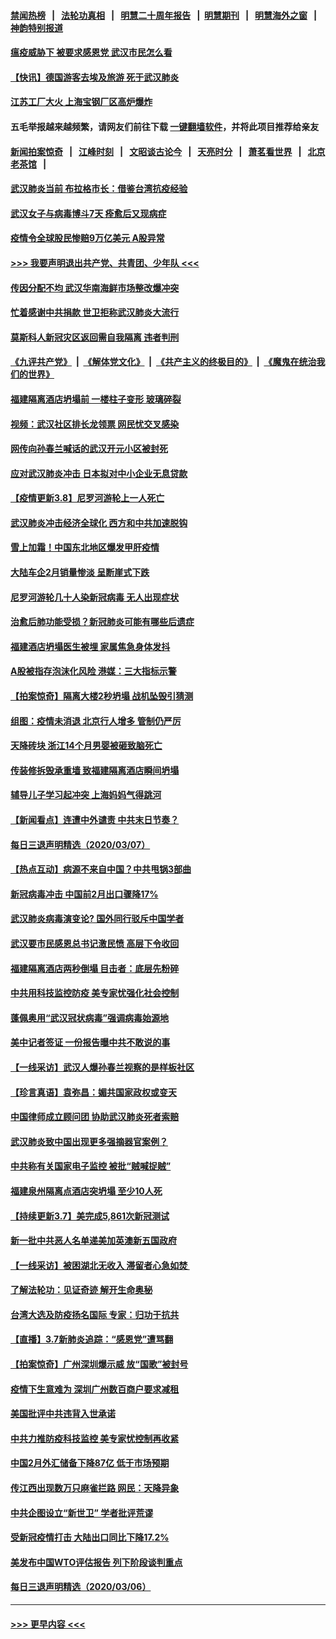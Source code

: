 #### [禁闻热榜](热点新闻.md?=0)  &nbsp;&nbsp;|&nbsp;&nbsp; [法轮功真相](https://github.com/gfw-breaker/truth/blob/master/README.md?=0) &nbsp;&nbsp;|&nbsp;&nbsp; [明慧二十周年报告](https://github.com/gfw-breaker/mh-reports/blob/master/README.md?=0) &nbsp;&nbsp;|&nbsp;&nbsp;[明慧期刊](https://github.com/gfw-breaker/mh-qikan) &nbsp;&nbsp;|&nbsp;&nbsp; [明慧海外之窗](https://github.com/gfw-breaker/mh-news/blob/master/README.md?=0) &nbsp;&nbsp;|&nbsp;&nbsp; [神韵特别报道](https://github.com/gfw-breaker/mh-news/blob/master/shenyun.md?=0)
#### [瘟疫威胁下 被要求感恩党 武汉市民怎么看](../pages/nsc413/n11925201.md?t=03090331) 
#### [【快讯】德国游客去埃及旅游 死于武汉肺炎](../pages/nsc413/n11925207.md?t=03090331) 
#### [江苏工厂大火 上海宝钢厂区高炉爆炸](../pages/nsc413/n11925205.md?t=03090331) 
#### 五毛举报越来越频繁，请网友们前往下载 [一键翻墙软件](https://github.com/gfw-breaker/ssr-accounts)，并将此项目推荐给亲友
#### [新闻拍案惊奇](https://github.com/gfw-breaker/banned-news/blob/master/pages/link4.md) &nbsp;&nbsp;|&nbsp;&nbsp; [江峰时刻](https://github.com/gfw-breaker/banned-news/blob/master/pages/link4.md) &nbsp;&nbsp;|&nbsp;&nbsp; [文昭谈古论今](https://github.com/gfw-breaker/banned-news/blob/master/pages/link4.md) &nbsp;&nbsp;|&nbsp;&nbsp; [天亮时分](https://github.com/gfw-breaker/banned-news/blob/master/pages/link4.md) &nbsp;&nbsp;|&nbsp;&nbsp; [萧茗看世界](https://github.com/gfw-breaker/banned-news/blob/master/pages/link4.md) &nbsp;&nbsp;|&nbsp;&nbsp; [北京老茶馆](https://github.com/gfw-breaker/banned-news/blob/master/pages/link4.md) &nbsp;&nbsp;|&nbsp;&nbsp; 
#### [武汉肺炎当前 布拉格市长：借鉴台湾抗疫经验](../pages/nsc413/n11925089.md?t=03090331) 
#### [武汉女子与病毒博斗7天 痊愈后又现病症](../pages/nsc413/n11925116.md?t=03090331) 
#### [疫情令全球股民惨赔9万亿美元 A股异常](../pages/nsc413/n11925067.md?t=03090331) 
#### [>>> 我要声明退出共产党、共青团、少年队 <<<](https://github.com/begood0513/goodnews/blob/master/quit/letter.md) 
#### [传因分配不均 武汉华南海鲜市场整改爆冲突](../pages/nsc413/n11925140.md?t=03090331) 
#### [忙着感谢中共捐款 世卫拒称武汉肺炎大流行](../pages/nsc413/n11924807.md?t=03090331) 
#### [莫斯科人新冠灾区返回需自我隔离 违者判刑](../pages/nsc413/n11925005.md?t=03090331) 
#### [《九评共产党》](https://github.com/begood0513/9ping.md/blob/master/README.md) &nbsp;|&nbsp; [《解体党文化》](../../../../jtdwh.md/blob/master/README.md)  &nbsp;|&nbsp; [《共产主义的终极目的》](../../../../gczydzjmd.md/blob/master/README.md) &nbsp;|&nbsp; [《魔鬼在统治我们的世界》](../../../../mgztzwmdsj.md/blob/master/README.md) 
#### [福建隔离酒店坍塌前 一楼柱子变形 玻璃碎裂](../pages/nsc413/n11925043.md?t=03090331) 
#### [视频：武汉社区排长龙领票 网民忧交叉感染](../pages/nsc413/n11924879.md?t=03090331) 
#### [网传向孙春兰喊话的武汉开元小区被封死](../pages/nsc413/n11924963.md?t=03090331) 
#### [应对武汉肺炎冲击 日本拟对中小企业无息贷款](../pages/nsc413/n11924980.md?t=03090331) 
#### [【疫情更新3.8】尼罗河游轮上一人死亡](../pages/nsc413/n11923562.md?t=03090331) 
#### [武汉肺炎冲击经济全球化 西方和中共加速脱钩](../pages/nsc413/n11908233.md?t=03090331) 
#### [雪上加霜！中国东北地区爆发甲肝疫情](../pages/nsc413/n11924549.md?t=03090331) 
#### [大陆车企2月销量惨淡 呈断崖式下跌](../pages/nsc413/n11924205.md?t=03090331) 
#### [尼罗河游轮几十人染新冠病毒 无人出现症状](../pages/nsc413/n11924545.md?t=03090331) 
#### [治愈后肺功能受损？新冠肺炎可能有哪些后遗症](../pages/nsc413/n11923336.md?t=03090331) 
#### [福建酒店坍塌医生被埋 家属焦急身体发抖](../pages/nsc413/n11924090.md?t=03090331) 
#### [A股被指存泡沫化风险 港媒：三大指标示警](../pages/nsc413/n11923886.md?t=03090331) 
#### [【拍案惊奇】隔离大楼2秒坍塌 战机坠毁引猜测](../pages/nsc413/n11923925.md?t=03090331) 
#### [组图：疫情未消退 北京行人增多 管制仍严厉](../pages/nsc413/n11923540.md?t=03090331) 
#### [天降砖块 浙江14个月男婴被砸致脑死亡](../pages/nsc413/n11923800.md?t=03090331) 
#### [传装修拆毁承重墙 致福建隔离酒店瞬间坍塌](../pages/nsc413/n11923706.md?t=03090331) 
#### [辅导儿子学习起冲突 上海妈妈气得跳河](../pages/nsc413/n11923809.md?t=03090331) 
#### [【新闻看点】连遭中外谴责 中共末日节奏？](../pages/nsc413/n11923402.md?t=03090331) 
#### [每日三退声明精选（2020/03/07）](../pages/nsc413/n11923653.md?t=03090331) 
#### [【热点互动】病源不来自中国？中共甩锅3部曲](../pages/nsc413/n11923404.md?t=03090331) 
#### [新冠病毒冲击 中国前2月出口骤降17%](../pages/nsc413/n11923453.md?t=03090331) 
#### [武汉肺炎病毒演变论? 国外同行驳斥中国学者](../pages/nsc413/n11923064.md?t=03090331) 
#### [武汉要市民感恩总书记激民愤 高层下令收回](../pages/nsc413/n11923221.md?t=03090331) 
#### [福建隔离酒店两秒倒塌 目击者：底层先粉碎](../pages/nsc413/n11923398.md?t=03090331) 
#### [中共用科技监控防疫 美专家忧强化社会控制](../pages/nsc413/n11923236.md?t=03090331) 
#### [蓬佩奥用“武汉冠状病毒”强调病毒始源地](../pages/nsc413/n11923252.md?t=03090331) 
#### [美中记者签证 一份报告曝中共不敢说的事](../pages/nsc413/n11923242.md?t=03090331) 
#### [【一线采访】武汉人爆孙春兰视察的是样板社区](../pages/nsc413/n11923069.md?t=03090331) 
#### [【珍言真语】袁弥昌：媚共国家政权或变天](../pages/nsc413/n11923199.md?t=03090331) 
#### [中国律师成立顾问团 协助武汉肺炎死者索赔](../pages/nsc413/n11923117.md?t=03090331) 
#### [武汉肺炎致中国出现更多强摘器官案例？](../pages/nsc413/n11923089.md?t=03090331) 
#### [中共称有关国家电子监控 被批“贼喊捉贼”](../pages/nsc413/n11922877.md?t=03090331) 
#### [福建泉州隔离点酒店突坍塌 至少10人死](../pages/nsc413/n11922826.md?t=03090331) 
#### [【持续更新3.7】美完成5,861次新冠测试](../pages/nsc413/n11921647.md?t=03090331) 
#### [新一批中共恶人名单递美加英澳新五国政府](../pages/nsc413/n11922727.md?t=03090331) 
#### [【一线采访】被困湖北无收入 滞留者心急如焚 ](../pages/nsc413/n11922709.md?t=03090331) 
#### [了解法轮功：见证奇迹 解开生命奥秘](../pages/nsc413/n11922778.md?t=03090331) 
#### [台湾大选及防疫扬名国际 专家：归功于抗共](../pages/nsc413/n11921955.md?t=03090331) 
#### [【直播】3.7新肺炎追踪：“感恩党”遭骂翻](../pages/nsc413/n11922690.md?t=03090331) 
#### [【拍案惊奇】广州深圳爆示威 放“国歌”被封号](../pages/nsc413/n11921679.md?t=03090331) 
#### [疫情下生意难为 深圳广州数百商户要求减租](../pages/nsc413/n11922392.md?t=03090331) 
#### [美国批评中共违背入世承诺](../pages/nsc413/n11922430.md?t=03090331) 
#### [中共力推防疫科技监控 美专家忧控制再收紧](../pages/nsc413/n11922329.md?t=03090331) 
#### [中国2月外汇储备下降87亿 低于市场预期](../pages/nsc413/n11922091.md?t=03090331) 
#### [传江西出现数万只麻雀拦路 网民：天降异象](../pages/nsc413/n11922160.md?t=03090331) 
#### [中共企图设立“新世卫” 学者批评荒谬](../pages/nsc413/n11921839.md?t=03090331) 
#### [受新冠疫情打击 大陆出口同比下降17.2%](../pages/nsc413/n11921736.md?t=03090331) 
#### [美发布中国WTO评估报告 列下阶段谈判重点](../pages/nsc413/n11921572.md?t=03090331) 
#### [每日三退声明精选（2020/03/06）](../pages/nsc413/n11921953.md?t=03090331) 

----
#### [ >>> 更早内容 <<< ](../indexes/nsc413-earlier.md)
